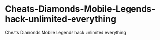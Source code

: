 # Cheats-Diamonds-Mobile-Legends-hack-unlimited-everything
Cheats Diamonds Mobile Legends hack unlimited everything
